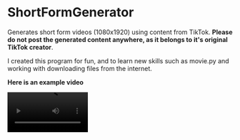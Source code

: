# ShortFormGenerator
Generates short form videos (1080x1920) using content from TikTok. 
**Please do not post the generated content anywhere, as it belongs to it's original TikTok creator**.

I created this program for fun, and to learn new skills such as movie.py and working with downloading files from the internet.

**Here is an example video**

<video src='https://youtube.com/shorts/IJi9FgQAovs' width=180/>

# Instructions
https://www.youtube.com/watch?v=BHc_72r4yzM&ab_channel=DeveloperDrew

# How it works
1. Selects a random topic from the list of topics the user creates
2. Searches for videos with the topic as a hashtag on TikTok
3. Selects a random video with that hashtag
4. Uses a 3rd party API to download the video without a watermark
5. Combines the TikTok video, a secondary video, and a background together into one video
6. Saves the result into the outputs folder
7. Repeats indefinitely until the user ends the program


